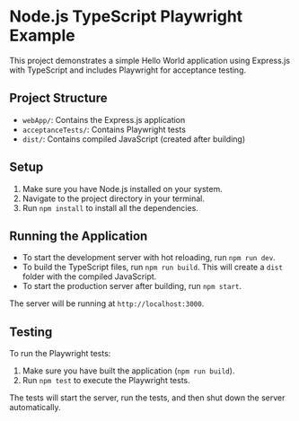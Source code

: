 # Node.js TypeScript Playwright Example

This project demonstrates a simple Hello World application using Express.js with TypeScript and includes Playwright for acceptance testing.

## Project Structure

- `webApp/`: Contains the Express.js application
- `acceptanceTests/`: Contains Playwright tests
- `dist/`: Contains compiled JavaScript (created after building)

## Setup

1. Make sure you have Node.js installed on your system.
2. Navigate to the project directory in your terminal.
3. Run `npm install` to install all the dependencies.

## Running the Application

- To start the development server with hot reloading, run `npm run dev`.
- To build the TypeScript files, run `npm run build`. This will create a `dist` folder with the compiled JavaScript.
- To start the production server after building, run `npm start`.

The server will be running at `http://localhost:3000`.

## Testing

To run the Playwright tests:

1. Make sure you have built the application (`npm run build`).
2. Run `npm test` to execute the Playwright tests.

The tests will start the server, run the tests, and then shut down the server automatically.
